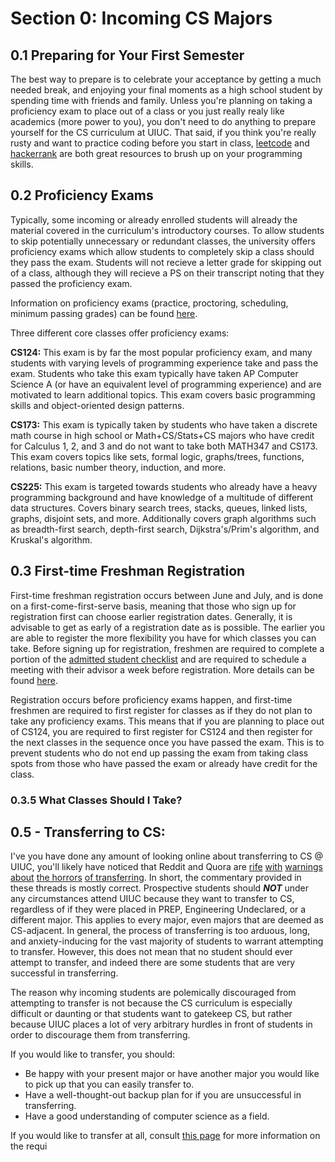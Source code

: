 # Section 0: Incoming CS Majors

## 0.1 Preparing for Your First Semester

The best way to prepare is to celebrate your acceptance by getting a much needed break, and enjoying your final moments as a high school student by spending time with friends and family. Unless you're planning on taking a proficiency exam to place out of a class or you just really realy like academics (more power to you), you don't need to do anything to prepare yourself for the CS curriculum at UIUC. That said, if you think you're really rusty and want to practice coding before you start in class, [leetcode](leetcode.com) and [hackerrank](hackerrank.com) are both great resources to brush up on your programming skills.

## 0.2 Proficiency Exams

Typically, some incoming or already enrolled students will already the material covered in the curriculum's introductory courses. To allow students to skip potentially unnecessary or redundant classes, the university offers proficiency exams which allow students to completely skip a class should they pass the exam. Students will not recieve a letter grade for skipping out of a class, although they will recieve a PS on their transcript noting that they passed the proficiency exam.

Information on proficiency exams (practice, proctoring, scheduling, minimum passing grades) can be found [here](https://proficiency.cs.illinois.edu/).

Three different core classes offer proficiency exams:

**CS124:** This exam is by far the most popular proficiency exam, and many students with varying levels of programming experience take and pass the exam. Students who take this exam typically have taken AP Computer Science A (or have an equivalent level of programming experience) and are motivated to learn additional topics. This exam covers basic programming skills and object-oriented design patterns.

**CS173:** This exam is typically taken by students who have taken a discrete math course in high school or Math+CS/Stats+CS majors who have credit for Calculus 1, 2, and 3 and do not want to take both MATH347 and CS173. This exam covers topics like sets, formal logic, graphs/trees, functions, relations, basic number theory, induction, and more.

**CS225:** This exam is targeted towards students who already have a heavy programming background and have knowledge of a multitude of different data structures. Covers binary search trees, stacks, queues, linked lists, graphs, disjoint sets, and more. Additionally covers graph algorithms such as breadth-first search, depth-first search, Dijkstra's/Prim's algorithm, and Kruskal's algorithm.

## 0.3 First-time Freshman Registration

First-time freshman registration occurs between June and July, and is done on a first-come-first-serve basis, meaning that those who sign up for registration first can choose earlier registration dates. Generally, it is advisable to get as early of a registration date as is possible. The earlier you are able to register the more flexibility you have for which classes you can take. Before signing up for registration, freshmen are required to complete a portion of the [admitted student checklist](https://myillini.illinois.edu/) and are required to schedule a meeting with their advisor a week before registration. More details can be found [here](https://admissions.illinois.edu/Apply/Admitted/summer-registration#sign-up).

Registration occurs before proficiency exams happen, and first-time freshmen are required to first register for classes as if they do not plan to take any proficiency exams. This means that if you are planning to place out of CS124, you are required to first register for CS124 and then register for the next classes in the sequence once you have passed the exam. This is to prevent students who do not end up passing the exam from taking class spots from those who have passed the exam or already have credit for the class.

### 0.3.5 What Classes Should I Take?

## 0.5 - Transferring to CS:

I've you have done any amount of looking online about transferring to CS @ UIUC, you'll likely have noticed that Reddit and Quora are [rife](https://www.quora.com/How-difficult-is-it-to-switch-to-the-CS-major-at-UIUC) [with](https://www.reddit.com/r/UIUC/comments/a6gpfi/note_to_class_of_2023_trying_to_transfer_into/) [warnings](https://www.reddit.com/r/UIUC/comments/780h7a/question_how_hard_is_transferring_from_undeclared/) [about](https://www.reddit.com/r/UIUC/comments/agibe5/how_hard_is_it_to_transfer_into_computer_science/) [the horrors](https://www.reddit.com/r/UIUC/comments/3b971x/transfer_to_computer_science/) [of transferring](https://www.reddit.com/r/UIUC/comments/g87sr2/help_now_got_ae_at_uiuc_want_to_transfer_into/). 
In short, the commentary provided in these threads is mostly correct. Prospective students should ***NOT*** under any circumstances attend UIUC because they want to transfer to CS, regardless of if they were placed in PREP, Engineering Undeclared, or a different major. This applies to every major, even majors that are deemed as CS-adjacent. In general, the process of transferring is too arduous, long, and anxiety-inducing for the vast majority of students to warrant attempting to transfer. However, this does not mean that no student should ever attempt to transfer, and indeed there are some students that are very successful in transferring. 

The reason why incoming students are polemically discouraged from attempting to transfer is not because the CS curriculum is especially difficult or daunting or that students want to gatekeep CS, but rather because UIUC places a lot of very arbitrary hurdles in front of students in order to discourage them from transferring.

If you would like to transfer, you should:
* Be happy with your present major or have another major you would like to pick up that you can easily transfer to.
* Have a well-thought-out backup plan for if you are unsuccessful in transferring.
* Have a good understanding of computer science as a field.

If you would like to transfer at all, consult [this page](https://cs.illinois.edu/admissions/undergraduate/transfer-students) for more information on the requi
